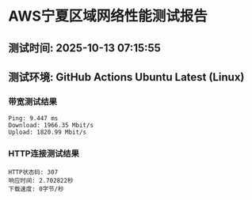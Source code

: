 # AWS宁夏区域网络性能测试报告
## 测试时间: 2025-10-13 07:15:55
## 测试环境: GitHub Actions Ubuntu Latest (Linux)

### 带宽测试结果
```
Ping: 9.447 ms
Download: 1966.35 Mbit/s
Upload: 1820.99 Mbit/s
```

### HTTP连接测试结果
```
HTTP状态码: 307
响应时间: 2.702822秒
下载速度: 0字节/秒
```

